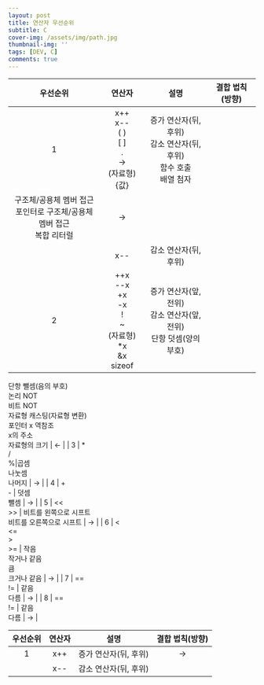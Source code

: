 ```yaml
---
layout: post
title: 연산자 우선순위
subtitle: C
cover-img: /assets/img/path.jpg
thumbnail-img: ''
tags: [DEV, C]
comments: true
---
```


| 우선순위 | 연산자 | 설명 | 결합 법칙(방향) |
|:---:|:---:|:---:|:---:|
| 1 | x++<br/>x--<br/>( )<br/>[ ]<br/>.<br/>-><br/>(자료형){값} | 증가 연산자(뒤, 후위)<br/>감소 연산자(뒤, 후위)<br/>함수 호출<br/>배열 첨자<br/>
구조체/공용체 멤버 접근<br/>포인터로 구조체/공용체 멤버 접근<br/>복합 리터럴 | → |
||x--|감소 연산자(뒤, 후위)||
| 2 | ++x<br/>--x<br/>+x<br/>-x<br/>!<br/>~<br/>(자료형)<br/>*x<br/>&x<br/>sizeof | 증가 연산자(앞, 전위)<br/>감소 연산자(앞, 전위)<br/>단항 덧셈(양의 부호)<br/>
단항 뺄셈(음의 부호)<br/>논리 NOT<br/>비트 NOT<br/>자료형 캐스팅(자료형 변환)<br/>
포인터 x 역참조<br/>x의 주소<br/>자료형의 크기 | ← |
| 3 | *<br/>/<br/>%|곱셈<br/>나눗셈<br/>나머지 | → |
| 4 | +<br/>- | 덧셈<br/>뺄셈 | → |
| 5 | <<<br/>>> | 비트를 왼쪽으로 시프트<br/>비트를 오른쪽으로 시프트 | → |
| 6 | <<br/><=<br/>><br/>>= | 작음<br/>작거나 같음<br/>큼<br/>크거나 같음 | → |
| 7 | ==<br/>!= | 같음<br/>다름 | → |
| 8 | ==<br/>!= | 같음<br/>다름 | → |


| 우선순위 | 연산자 | 설명 | 결합 법칙(방향) |
|:---:|:---:|:---:|:---:|
| 1 | x++ | 증가 연산자(뒤, 후위) | → |
||x--|감소 연산자(뒤, 후위)||
